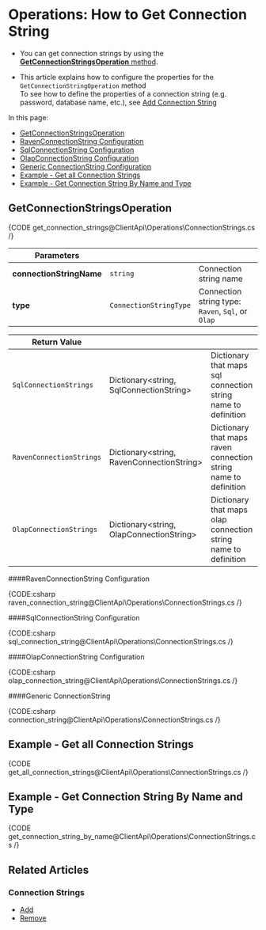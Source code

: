 # Operations: How to Get Connection String

* You can get connection strings by using the [**GetConnectionStringsOperation** method](../../../../client-api/operations/maintenance/connection-strings/get-connection-string#GetConnectionStringsOperation).

* This article explains how to configure the properties for the `GetConnectionStringOperation` method  
  To see how to define the properties of a connection string (e.g. password, database name, etc.), see [Add Connection String](../../../../client-api/operations/maintenance/connection-strings/add-connection-string)


In this page:

* [GetConnectionStringsOperation](../../../../client-api/operations/maintenance/connection-strings/get-connection-string#GetConnectionStringsOperation)  
* [RavenConnectionString Configuration](../../../../client-api/operations/maintenance/connection-strings/get-connection-string#ravenconnectionstring-configuration)  
* [SqlConnectionString Configuration](../../../../client-api/operations/maintenance/connection-strings/get-connection-string#sqlconnectionstring-configuration)  
* [OlapConnectionString Configuration](../../../../client-api/operations/maintenance/connection-strings/get-connection-string#olapconnectionstring-configuration)  
* [Generic ConnectionString Configuration](../../../../client-api/operations/maintenance/connection-strings/get-connection-string#generic-connectionstring)  
* [Example - Get all Connection Strings](../../../../client-api/operations/maintenance/connection-strings/get-connection-string#example---get-all-connection-strings)  
* [Example - Get Connection String By Name and Type](../../../../client-api/operations/maintenance/connection-strings/get-connection-string#example---get-connection-string-by-name-and-type)  

## GetConnectionStringsOperation

{CODE get_connection_strings@ClientApi\Operations\ConnectionStrings.cs /}

| Parameters | | |
| ------------- | ----- | ---- |
| **connectionStringName** | `string` | Connection string name |
| **type** | `ConnectionStringType` | Connection string type: `Raven`, `Sql`, or `Olap`|


| Return Value | | |
| ------------- | ----- | --- |
| `SqlConnectionStrings` | Dictionary<string, SqlConnectionString> | Dictionary that maps sql connection string name to definition |
| `RavenConnectionStrings` | Dictionary<string, RavenConnectionString> | Dictionary that maps raven connection string name to definition |
| `OlapConnectionStrings` |  Dictionary<string, OlapConnectionString> | Dictionary that maps olap connection string name to definition |


####RavenConnectionString Configuration

{CODE:csharp raven_connection_string@ClientApi\Operations\ConnectionStrings.cs /}

####SqlConnectionString Configuration

{CODE:csharp sql_connection_string@ClientApi\Operations\ConnectionStrings.cs /}

####OlapConnectionString Configuration

{CODE:csharp olap_connection_string@ClientApi\Operations\ConnectionStrings.cs /}

####Generic ConnectionString

{CODE:csharp connection_string@ClientApi\Operations\ConnectionStrings.cs /}

## Example - Get all Connection Strings

{CODE get_all_connection_strings@ClientApi\Operations\ConnectionStrings.cs /}

## Example - Get Connection String By Name and Type

{CODE get_connection_string_by_name@ClientApi\Operations\ConnectionStrings.cs /}


## Related Articles

### Connection Strings

- [Add](../../../../client-api/operations/maintenance/connection-strings/add-connection-string)
- [Remove](../../../../client-api/operations/maintenance/connection-strings/remove-connection-string)
